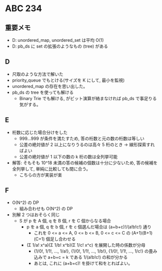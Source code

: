 # ABC 234

## 重要メモ

- D: unordered_map, unordered_set は平均 O(1)
- D: pb_ds に set の拡張のようなもの (tree) がある

## D

- 尺取のような方法で解いた
- priority_queue でもとける(サイズを K にして, 最小を監視)
- unordered_map の存在を思い出した。
- pb_ds の tree を使っても解ける
  - Binary Trie でも解ける, がビット演算が絡まなければ pb_ds で事足りる気がする。

## E

- 桁数に応じた場合分けをした
  - 999...999 が条件を満たすため, 答の桁数と元の数の桁数は等しい
  - 公差の絶対値が 2 以上になりうるのは高々 5 桁のとき -> 線形探索すればよい
  - 公差の絶対値が 1 以下の数の k 桁の数は全列挙可能
- 解答: そもそも 10^18 未満の答の候補の個数は十分に少ないため, 答の候補を全列挙して, 単純に比較しても間に合う。
  - こちらの方が実装が楽

## F

- O(N^2) の DP
  - 組み合わせも O(N^2) の DP
- 別解 2 つはおそらく同じ
  - S が p を A 個, q を B 個, r を C 個からなる場合
    - p を a 個, q を b 個, r を c 個選んだ場合は (a+b+c)!/(a!b!c!) 通り
      - これを 0 <= a <= A, 0 <= b <= B, 0 <= c <= C の (A+1)(B+1)(C+1) 個足し合わせる
    - (Σ 1/a! x^a)(Σ 1/b! x^b)(Σ 1/c! x^c) を展開した時の係数が分母
      - {1/0!, 1/1!, ..., 1/a!}, {1/0!, 1/1!, ..., 1/b!}, {1/0!, 1/1!, ..., 1/c!} の畳み込みで a+b+c = k である 1/(a!b!c!) の和が分かる
      - あとは, これに (a+b+c)! を掛けて和をとればよい。